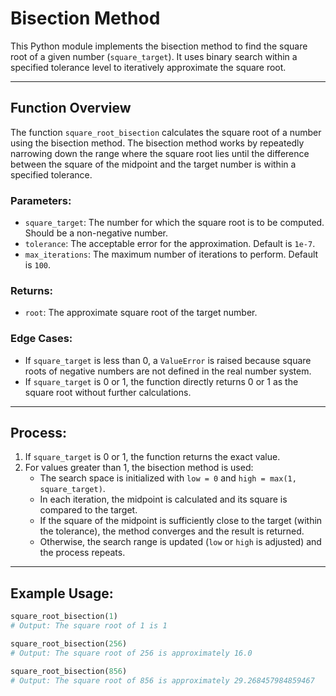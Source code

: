 # Bisection Method

This Python module implements the bisection method to find the square root of a given number (`square_target`). It uses binary search within a specified tolerance level to iteratively approximate the square root.

---

## Function Overview

The function `square_root_bisection` calculates the square root of a number using the bisection method. The bisection method works by repeatedly narrowing down the range where the square root lies until the difference between the square of the midpoint and the target number is within a specified tolerance.

### Parameters:
- `square_target`: The number for which the square root is to be computed. Should be a non-negative number.
- `tolerance`: The acceptable error for the approximation. Default is `1e-7`.
- `max_iterations`: The maximum number of iterations to perform. Default is `100`.

### Returns:
- `root`: The approximate square root of the target number.
  
### Edge Cases:
- If `square_target` is less than 0, a `ValueError` is raised because square roots of negative numbers are not defined in the real number system.
- If `square_target` is 0 or 1, the function directly returns 0 or 1 as the square root without further calculations.

---

## Process:
1. If `square_target` is 0 or 1, the function returns the exact value.
2. For values greater than 1, the bisection method is used:
   - The search space is initialized with `low = 0` and `high = max(1, square_target)`.
   - In each iteration, the midpoint is calculated and its square is compared to the target.
   - If the square of the midpoint is sufficiently close to the target (within the tolerance), the method converges and the result is returned.
   - Otherwise, the search range is updated (`low` or `high` is adjusted) and the process repeats.

---

## Example Usage:

```python
square_root_bisection(1)
# Output: The square root of 1 is 1

square_root_bisection(256)
# Output: The square root of 256 is approximately 16.0

square_root_bisection(856)
# Output: The square root of 856 is approximately 29.268457984859467